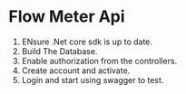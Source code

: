 # Flow Meter Api

1. ENsure .Net core sdk is up to date.
2. Build The Database.
3. Enable authorization from the controllers.
4. Create account and activate.
5. Login and start using swagger to test.
